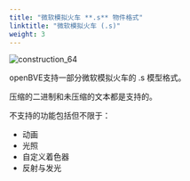 ```yaml
---
title: "微软模拟火车 **.s** 物件格式"
linktitle: "微软模拟火车 (.s)"
weight: 3
---
```


![construction_64](/images/construction_64.png)

openBVE支持一部分微软模拟火车的 .s 模型格式。

压缩的二进制和未压缩的文本都是支持的。

不支持的功能包括但不限于：

- 动画
- 光照
- 自定义着色器
- 反射与发光